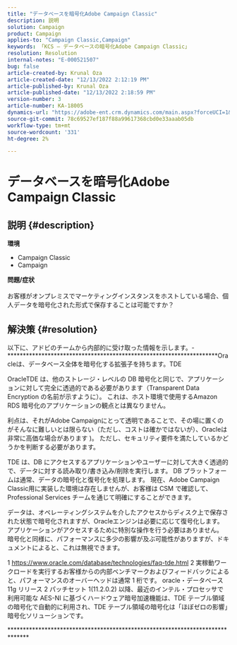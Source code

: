 ```yaml
---
title: "データベースを暗号化Adobe Campaign Classic"
description: 説明
solution: Campaign
product: Campaign
applies-to: "Campaign Classic,Campaign"
keywords: 「KCS — データベースの暗号化Adobe Campaign Classic」
resolution: Resolution
internal-notes: "E-000521507"
bug: false
article-created-by: Krunal Oza
article-created-date: "12/13/2022 2:12:19 PM"
article-published-by: Krunal Oza
article-published-date: "12/13/2022 2:18:59 PM"
version-number: 3
article-number: KA-18005
dynamics-url: "https://adobe-ent.crm.dynamics.com/main.aspx?forceUCI=1&pagetype=entityrecord&etn=knowledgearticle&id=f9acc522-f07a-ed11-81ac-6045bd006b3d"
source-git-commit: 78c69527ef187f88a99617368cbd0e33aaab05db
workflow-type: tm+mt
source-wordcount: '331'
ht-degree: 2%

---
```


# データベースを暗号化Adobe Campaign Classic

## 説明 {#description}

<b>環境</b>
- Campaign Classic
- Campaign



<b>問題/症状</b><br><br>お客様がオンプレミスでマーケティングインスタンスをホストしている場合、個人データを暗号化された形式で保存することは可能ですか？<br>

## 解決策 {#resolution}


以下に、アドビのチームから内部的に受け取った情報を示します。- \*\*\*\*\*\*\*\*\*\*\*\*\*\*\*\*\*\*\*\*\*\*\*\*\*\*\*\*\*\*\*\*\*\*\*\*\*\*\*\*\*\*\*\*\*\*\*\*\*\*\*\*\*\*\*\*\*\*\*\*\*\*\*\*\*\*\*\*Oracleは、データベース全体を暗号化する拡張子を持ちます。TDE

OracleTDE は、他のストレージ・レベルの DB 暗号化と同じで、アプリケーションに対して完全に透過的である必要があります（Transparent Data Encryption の名前が示すように）。 これは、ホスト環境で使用するAmazon RDS 暗号化のアプリケーションの観点とは異なりません。

利点は、それがAdobe Campaignにとって透明であることで、その場に置くのがそんなに難しいとは限らない（ただし、コストは確かではないが）、Oracleは非常に高価な場合があります )。 ただし、セキュリティ要件を満たしているかどうかを判断する必要があります。

TDE は、DB にアクセスするアプリケーションやユーザーに対して大きく透過的で、データに対する読み取り/書き込み/削除を実行します。 DB プラットフォームは通常、データの暗号化と復号化を処理します。 現在、Adobe Campaign Classic用に実装した環境は存在しませんが、お客様は CSM で確認して、Professional Services チームを通じて明確にすることができます。

データは、オペレーティングシステムを介したアクセスからディスク上で保存された状態で暗号化されますが、Oracleエンジンは必要に応じて復号化します。 アプリケーションがアクセスするために特別な操作を行う必要はありません。 暗号化と同様に、パフォーマンスに多少の影響が及ぶ可能性がありますが、ドキュメントによると、これは無視できます。

1 https://www.oracle.com/database/technologies/faq-tde.html 2 実稼動ワークロードを実行するお客様からの内部ベンチマークおよびフィードバックによると、パフォーマンスのオーバーヘッドは通常 1 桁です。 oracle・データベース 11g リリース 2 パッチセット 1(11.2.0.2) 以降、最近のインテル・プロセッサで利用可能な AES-NI に基づくハードウェア暗号加速機能は、TDE テーブル領域の暗号化で自動的に利用され、TDE テーブル領域の暗号化は「ほぼゼロの影響」暗号化ソリューションです。

*\*\*\*\*\*\*\*\*\*\*\*\*\*\*\*\*\*\*\*\*\*\*\*\*\*\*\*\*\*\*\*\*\*\*\*\*\*\*\*\*\*\*\*\*\*\*\*\*\*\*\*\*\*\*\*\*\*\*\*\*\*\*\*\*\*\*\*\*\*\*\*\*\*\*\*\*\*
